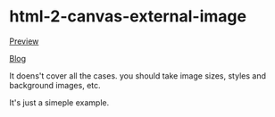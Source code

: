 # html-2-canvas-external-image

[Preview](https://hsk-kr.github.io/html-2-canvas-external-image)

[Blog](https://dev.to/lico/react-download-html-element-as-an-image-file-53ok)

It doens't cover all the cases. you should take image sizes, styles and background images, etc.

It's just a simeple example.
